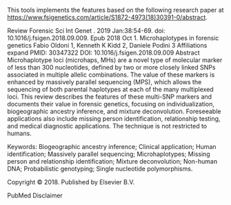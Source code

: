 This tools implements the features based on the following research paper at https://www.fsigenetics.com/article/S1872-4973(18)30391-0/abstract.


Review Forensic Sci Int Genet
. 2019 Jan:38:54-69. doi: 10.1016/j.fsigen.2018.09.009. Epub 2018 Oct 1.
Microhaplotypes in forensic genetics
Fabio Oldoni 1, Kenneth K Kidd 2, Daniele Podini 3
Affiliations expand
PMID: 30347322 DOI: 10.1016/j.fsigen.2018.09.009
Abstract
Microhaplotype loci (microhaps, MHs) are a novel type of molecular marker of less than 300 nucleotides, defined by two or more closely linked SNPs associated in multiple allelic combinations. The value of these markers is enhanced by massively parallel sequencing (MPS), which allows the sequencing of both parental haplotypes at each of the many multiplexed loci. This review describes the features of these multi-SNP markers and documents their value in forensic genetics, focusing on individualization, biogeographic ancestry inference, and mixture deconvolution. Foreseeable applications also include missing person identification, relationship testing, and medical diagnostic applications. The technique is not restricted to humans.

Keywords: Biogeographic ancestry inference; Clinical application; Human identification; Massively parallel sequencing; Microhaplotypes; Missing person and relationship identification; Mixture deconvolution; Non-human DNA; Probabilistic genotyping; Single nucleotide polymorphisms.

Copyright © 2018. Published by Elsevier B.V.

PubMed Disclaimer
